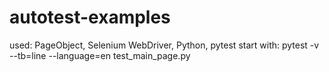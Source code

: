 # autotest-examples

used: PageObject, Selenium WebDriver, Python, pytest
start with: pytest -v --tb=line --language=en test_main_page.py

